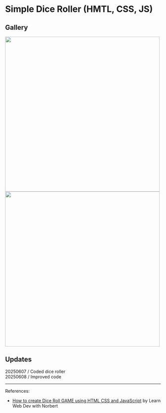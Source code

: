 # Simple Dice Roller (HMTL, CSS, JS)
## Gallery
<img src="https://github.com/user-attachments/assets/26c32c27-bd40-4192-9bd7-d664c441d507" width="500"/>
<img src="https://github.com/user-attachments/assets/8b70a12a-c407-4013-9885-d2767bfbd30e" width="500"/>

## Updates
20250607 / Coded dice roller <br/>
20250608 / Improved code

---
References:
- [How to create Dice Roll GAME using HTML CSS and JavaScript](https://youtu.be/Wi-2jF2VC_4) by Learn Web Dev with Norbert
